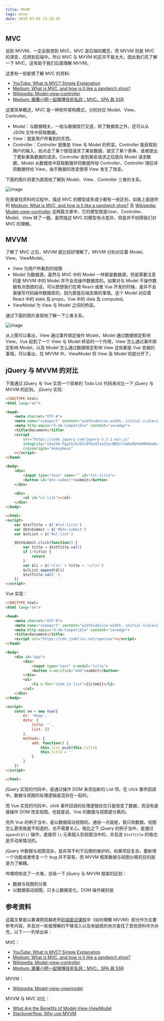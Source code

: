 ```yaml
---
title: MVVM
tags: mvvm
date: 2019-03-05 23:18:19
---
```



## MVC

说到 MVVM，一定会联想到 MVC，MVC 是后端的概念，而 MVVM 则是 MVC 的演变，应用到前端中。所以 MVC 与 MVVM 的区并不是太大。因此我们先了解一下 MVC，这有助于我们后面理解 MVVM。

这里有一些能够了解 MVC 的资料:

- [YouTube: What Is MVC? Simple Explanation](https://www.youtube.com/watch?v=pCvZtjoRq1I)
- [Medium: What is MVC, and how is it like a sandwich shop?](https://medium.freecodecamp.org/simplified-explanation-to-mvc-5d307796df30)
- [Wikipedia: Model–view–controller](https://en.wikipedia.org/wiki/Model%E2%80%93view%E2%80%93controller)
- [Medium: 跟著小明一起搞懂技術名詞：MVC、SPA 與 SSR](https://medium.com/@hulitw/introduction-mvc-spa-and-ssr-545c941669e9)

这里简单概述，MVC 是一种软件架构模式，分别对应 Model、View、Controller。

- Model：与数据相关，一般与数据库打交道，除了数据库之外，还可以从 JSON 文件中获取数据。
- View：就是用户所看到的东西。
- Controller：Controller 就像是 View 与 Model 的桥梁。Controller 能获取到用户的输入，如点击了某个按钮请求了某些数据、提交了某个表单、或者提出了更新某条数据的请求。Controller 收到某些请求之后就向 Model 请求数据，Model 从数据库中获取数据并将数据传给 Controller，Controller 随后并将数据传给 View，由于数据的改变使得 View 发生了改变。

下面的图片将更为直观地了解到 Model、View、Controller 三者的关系。

![image](https://user-images.githubusercontent.com/26449894/53777585-da9bbe80-3f34-11e9-9637-8bcc5d98ad71.png)

在我查找资料的过程中，描述 MVC 的模型或多或少都有一些区别，如我上面提供的 [Medium: What is MVC, and how is it like a sandwich shop?](https://medium.freecodecamp.org/simplified-explanation-to-mvc-5d307796df30) 及 [Wikipedia: Model–view–controller](https://en.wikipedia.org/wiki/Model%E2%80%93view%E2%80%93controller) 这两篇文章中，它的模型就是User、Controller、Model、View 转了一圈，虽然描述 MVC 的模型有点差异，但是并不妨碍我们对 MVC 的理解。

## MVVM

了解了 MVC 之后，MVVM 就比较好理解了。MVVM 分别对应着 Model、View、ViewModel。

- View 为用户所看到的视图
- Model 为数据源，虽然与 MVC 中的 Model 一样都是数据源，但是需要注意的是 MVVM 中的 Model 并不会去操作数据库的。如果对与 Model 不操作数据有点困惑的话，可以想想我们在用 React 或者 Vue 开发的时候，是并不会直接写代码操作数据库的，因为那是后端去做的事情。这个 Model 对应着 React 中的 state 及 props，Vue 中的 data 及 computed。
- ViewModal 为 View 与 Model 之间的桥梁。

通过下面的图片直观地了解一下三者关系。

![image](https://user-images.githubusercontent.com/26449894/53779937-1dfa2b00-3f3d-11e9-913b-c9b914aba17e.png)

从上图可以看出，View 通过事件绑定操作 Model，Model 通过数据绑定影响 View。Vue 起到了一个 View 与 Model 桥梁的一个作用，View 怎么通过事件绑定影响 Model，以及 Model 怎么通过数据绑定影响 View 这些都是 Vue 去做的事情。可以看出，在 MVVM 中，ViewModel 将 View 及 Model 彻底分开了。

## jQuery 与 MVVM 的对比

下面通过 jQuery 与 Vue 实现一个简单的 Todo List 代码来对比一下 jQuery 与 MVVM 的区别。
jQuery 实现:

```html
<!DOCTYPE html>
<html lang="en">

<head>
    <meta charset="UTF-8">
    <meta name="viewport" content="width=device-width, initial-scale=1.0">
    <meta http-equiv="X-UA-Compatible" content="ie=edge">
    <title>Document</title>
    <script
        src="https://code.jquery.com/jquery-3.3.1.min.js"
        integrity="sha256-FgpCb/KJQlLNfOu91ta32o/NMZxltwRo8QtmkMRdAu8="
        crossorigin="anonymous"
    ></script>
</head>

<body>
    <div>
        <input type="text" name="" id="txt-title">
        <button id="btn-submit">submit</button>
    </div>

    <div>
        <ul id="ul-list"></ul>
    </div>
</body>

</html>
<script>
    var $txtTitle = $('#txt-title')
    var $btnSubmit = $('#btn-submit')
    var $ulList = $('#ul-list')

    $btnSubmit.click(function() {
        var title = $txtTitle.val()
        if (!title) {
            return
        }
        var $li = $('<li>' + title + '</li>')
        $ulList.append($li)
        $txtTitle.val('')
    })
</script>
```

Vue 实现：

```html
<!DOCTYPE html>
<html lang="en">

<head>
    <meta charset="UTF-8">
    <meta name="viewport" content="width=device-width, initial-scale=1.0">
    <meta http-equiv="X-UA-Compatible" content="ie=edge">
    <title>Document</title>
    <script src="https://cdn.jsdelivr.net/npm/vue"></script>
</head>

<body>
    <div id="app">
        <div>
            <input type="text" v-model="title">
            <button v-on:click="add">submit</button>
        </div>
        <ul>
            <li v-for="item in list">{{item}}</li>
        </ul>
    </div>
</body>

<script>
    const vm = new Vue({
        el: '#app',
        data: {
            title: '',
            list: []
        },
        methods: {
            add: function() {
                this.list.push(this.title)
                this.title = ''
            }
        }
    })
</script>

</html>
```

jQuery 实现的代码中，是通过操作 DOM 来添加新的 List 项。在 click 事件回调中，数据与视图的处理逻辑是混杂在一起的。

而 Vue 实现的代码中，click 事件回调的处理逻辑仅仅只是改变了数据，而没有直接操作 DOM 改变视图。也就是说，Vue 的数据与视图是分离的。

另外 Vue 的例子当中，是以数据驱动视图的。通俗一点就是，我只改数据，视图怎么更改我是不知道的，也不需要关心。相比之下 jQuery 的例子当中，是通过 `append($li)` 操作，直接将 `li` 元素插入到视图当中的，并且连 `$txtTitle` 的值也是手动来情况的。

jQuery 中数据与视图混杂，是非常不利于后期的维护的，如果项目复杂，要新增一个功能或者修复一个 bug 并不容易，而 MVVM 框架数据与视图分离的目的就是为了解耦。

哔哩吧啦说了一大堆，总结一下 jQuery 与 MVVM 框架的区别：

- 数据与视图的分离
- 以数据驱动视图，只关心数据变化，DOM 操作被封装



## 参考资料

这篇文章是以慕课网双越老师[前端面试课程](https://coding.imooc.com/class/chapter/190.html#Anchor)中《如何理解 MVVM》部分作为主要参考内容。并且对一些我理解的不够深入以及有疑惑的地方查找了其他资料作为补充，以下一一列举出来：

MVC：

- [YouTube: What Is MVC? Simple Explanation](https://www.youtube.com/watch?v=pCvZtjoRq1I)
- [Medium: What is MVC, and how is it like a sandwich shop?](https://medium.freecodecamp.org/simplified-explanation-to-mvc-5d307796df30)
- [Wikipedia: Model–view–controller](https://en.wikipedia.org/wiki/Model%E2%80%93view%E2%80%93controller)
- [Medium: 跟著小明一起搞懂技術名詞：MVC、SPA 與 SSR](https://medium.com/@hulitw/introduction-mvc-spa-and-ssr-545c941669e9)

MVVM：

- [Wikipedia: Model–view–viewmodel](https://en.wikipedia.org/wiki/Model%E2%80%93view%E2%80%93viewmodel)

MVVM 与 MVC 对比：

- [What Are the Benefits of Model-View-ViewModel](https://cocoacasts.com/what-are-the-benefits-of-model-view-viewmodel)
- [Stackoverflow: Why use MVVM](https://stackoverflow.com/questions/2653096/why-use-mvvm)
